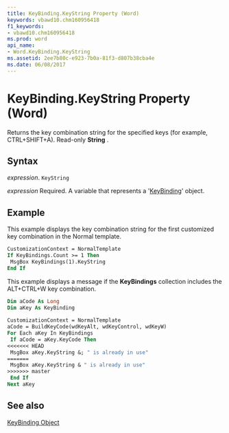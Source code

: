 ```yaml
---
title: KeyBinding.KeyString Property (Word)
keywords: vbawd10.chm160956418
f1_keywords:
- vbawd10.chm160956418
ms.prod: word
api_name:
- Word.KeyBinding.KeyString
ms.assetid: 2ee7b80c-e923-7b0a-81f3-d807b38cba4e
ms.date: 06/08/2017
---
```



# KeyBinding.KeyString Property (Word)

Returns the key combination string for the specified keys (for example, CTRL+SHIFT+A). Read-only  **String** .


## Syntax

 _expression_. `KeyString`

 _expression_ Required. A variable that represents a '[KeyBinding](Word.KeyBinding.md)' object.


## Example

This example displays the key combination string for the first customized key combination in the Normal template.


```vb
CustomizationContext = NormalTemplate 
If KeyBindings.Count >= 1 Then 
 MsgBox KeyBindings(1).KeyString 
End If
```

This example displays a message if the  **KeyBindings** collection includes the ALT+CTRL+W key combination.




```vb
Dim aCode As Long 
Dim aKey As KeyBinding 
 
CustomizationContext = NormalTemplate 
aCode = BuildKeyCode(wdKeyAlt, wdKeyControl, wdKeyW) 
For Each aKey In KeyBindings 
 If aCode = aKey.KeyCode Then 
<<<<<<< HEAD
 MsgBox aKey.KeyString &; " is already in use" 
=======
 MsgBox aKey.KeyString & " is already in use" 
>>>>>>> master
 End If 
Next aKey
```


## See also


[KeyBinding Object](Word.KeyBinding.md)


